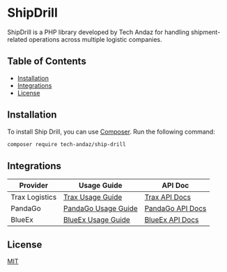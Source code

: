 # ShipDrill

ShipDrill is a PHP library developed by Tech Andaz for handling shipment-related operations across multiple logistic companies.

## Table of Contents

- [Installation](#installation)
- [Integrations](#integrations)
- [License](#license)

## Installation

To install Ship Drill, you can use [Composer](https://getcomposer.org/). Run the following command:

```bash
composer require tech-andaz/ship-drill
```

## Integrations

| Provider | Usage Guide | API Doc |
| -------- | ------- | ------- |
|Trax Logistics|[Trax Usage Guide](src/Trax/Usage%20Guide%20Trax.md)| [Trax API Docs](src/Trax/API%20Document%20-%20Trax.pdf)|
|PandaGo|[PandaGo Usage Guide](src/PandaGo/Usage%20Guide%20PandaGo.md)| [PandaGo API Docs](https://pandago.docs.apiary.io/)|
|BlueEx|[BlueEx Usage Guide](src/BlueEx/Usage%20Guide%20BlueEx.md)| [BlueEx API Docs](https://beta.blue-ex.com/developer-center/open-api-json)|

## License

[MIT](https://choosealicense.com/licenses/mit/)


